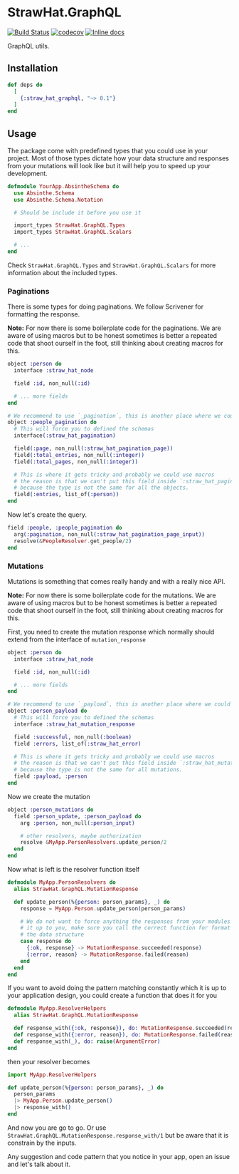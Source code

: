 # StrawHat.GraphQL

[![Build Status](https://travis-ci.org/straw-hat-team/straw_hat_graphql.svg?branch=master)](https://travis-ci.org/straw-hat-team/straw_hat_graphql)
[![codecov](https://codecov.io/gh/straw-hat-team/straw_hat_graphql/branch/master/graph/badge.svg)](https://codecov.io/gh/straw-hat-team/straw_hat_graphql)
[![Inline docs](http://inch-ci.org/github/straw-hat-team/straw_hat_graphql.svg)](http://inch-ci.org/github/straw-hat-team/straw_hat_graphql)

GraphQL utils.

## Installation

```elixir
def deps do
  [
    {:straw_hat_graphql, "~> 0.1"}
  ]
end
```

## Usage

The package come with predefined types that you could use in your project.
Most of those types dictate how your data structure and responses from your
mutations will look like but it will help you to speed up your development.

```elixir
defmodule YourApp.AbsintheSchema do
  use Absinthe.Schema
  use Absinthe.Schema.Notation

  # Should be include it before you use it

  import_types StrawHat.GraphQL.Types
  import_types StrawHat.GraphQL.Scalars

  # ...
end
```

Check `StrawHat.GraphQL.Types` and `StrawHat.GraphQL.Scalars` for more
information about the included types.

### Paginations

There is some types for doing paginations. We follow Scrivener for formatting
the response.

**Note:** For now there is some boilerplate code for the paginations. We are
aware of using macros but to be honest sometimes is better a repeated code
that shoot ourself in the foot, still thinking about creating macros for this.

```elixir
object :person do
  interface :straw_hat_node

  field :id, non_null(:id)

  # ... more fields
end

# We recommend to use `_pagination`, this is another place where we could macros.
object :people_pagination do
  # This will force you to defined the schemas
  interface(:straw_hat_pagination)

  field(:page, non_null(:straw_hat_pagination_page))
  field(:total_entries, non_null(:integer))
  field(:total_pages, non_null(:integer))

  # This is where it gets tricky and probably we could use macros
  # the reason is that we can't put this field inside `:straw_hat_pagination`
  # because the type is not the same for all the objects.
  field(:entries, list_of(:person))
end
```

Now let's create the query.

```elixir
field :people, :people_pagination do
  arg(:pagination, non_null(:straw_hat_pagination_page_input))
  resolve(&PeopleResolver.get_people/2)
end
```

### Mutations

Mutations is something that comes really handy and with a really nice API.

**Note:** For now there is some boilerplate code for the mutations. We are
aware of using macros but to be honest sometimes is better a repeated code
that shoot ourself in the foot, still thinking about creating macros for this.

First, you need to create the mutation response which normally should extend
from the interface of `mutation_response`

```elixir
object :person do
  interface :straw_hat_node

  field :id, non_null(:id)

  # ... more fields
end

# We recommend to use `_payload`, this is another place where we could macros
object :person_payload do
  # This will force you to defined the schemas
  interface :straw_hat_mutation_response

  field :successful, non_null(:boolean)
  field :errors, list_of(:straw_hat_error)

  # This is where it gets tricky and probably we could use macros
  # the reason is that we can't put this field inside `:straw_hat_mutation_response`
  # because the type is not the same for all mutations.
  field :payload, :person
end
```

Now we create the mutation

```elixir
object :person_mutations do
  field :person_update, :person_payload do
    arg :person, non_null(:person_input)

    # other resolvers, maybe authorization
    resolve &MyApp.PersonResolvers.update_person/2
  end
end
```

Now what is left is the resolver function itself

```elixir
defmodule MyApp.PersonResolvers do
  alias StrawHat.GraphQL.MutationResponse

  def update_person(%{person: person_params}, _) do
    response = MyApp.Person.update_person(person_params)

    # We do not want to force anything the responses from your modules
    # it up to you, make sure you call the correct function for format
    # the data structure
    case response do
      {:ok, response} -> MutationResponse.succeeded(response)
      {:error, reason} -> MutationResponse.failed(reason)
    end
  end
end
```

If you want to avoid doing the pattern matching constantly which it is up to your
application design, you could create a function that does it for you

```elixir
defmodule MyApp.ResolverHelpers
  alias StrawHat.GraphQL.MutationResponse

  def response_with({:ok, response}), do: MutationResponse.succeeded(response)
  def response_with({:error, reason}), do: MutationResponse.failed(reason)
  def response_with(_), do: raise(ArgumentError)
end
```

then your resolver becomes

```elixir
import MyApp.ResolverHelpers

def update_person(%{person: person_params}, _) do
  person_params
  |> MyApp.Person.update_person()
  |> response_with()
end
```

And now you are go to go. Or use `StrawHat.GraphQL.MutationResponse.response_with/1`
but be aware that it is constrain by the inputs.

Any suggestion and code pattern that you notice in your app, open an issue
and let's talk about it.
